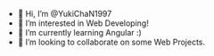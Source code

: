 - 👋 Hi, I’m @YukiChaN1997
- 👀 I’m interested in Web Developing!
- 🌱 I’m currently learning Angular :)
- 💞️ I’m looking to collaborate on some Web Projects.

